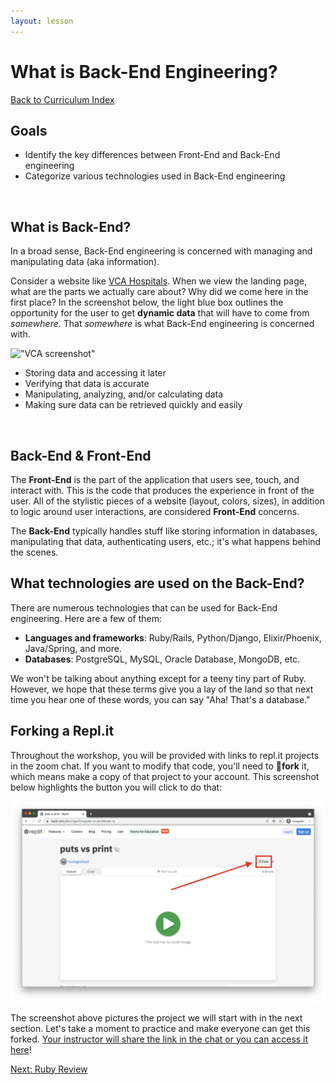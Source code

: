 ```yaml
---
layout: lesson
---
```


# What is Back-End Engineering?

<a href="../">Back to Curriculum Index</a>
<br>

## Goals

- Identify the key differences between Front-End and Back-End engineering
- Categorize various technologies used in Back-End engineering
<br>

## What is Back-End?

In a broad sense, Back-End engineering is concerned with managing and manipulating ​data​ (aka information).

Consider a website like <a target="blank" href="https://vcahospitals.com/">VCA Hospitals</a>. When we view the landing page, what are the parts we actually care about? Why did we come here in the first place? In the screenshot below, the light blue box outlines the opportunity for the user to get **dynamic data** that will have to come from _somewhere_. That _somewhere_ is what Back-End engineering is concerned with.

!["VCA screenshot"](../assets/vca.png)

- Storing data and accessing it later
- Verifying that data is accurate
- Manipulating, analyzing, and/or calculating data
- Making sure data can be retrieved quickly and easily
<br>

## Back-End & Front-End

The **Front-End** is the part of the application that users see, touch, and interact with. This is the code that produces the experience in front of the user. All of the stylistic pieces of a website (layout, colors, sizes), in addition to logic around user interactions, are considered **Front-End** concerns.

The **Back-End** typically handles stuff like storing information in databases, manipulating that data, authenticating users, etc.; it's what happens behind the scenes.
<br>

## What technologies are used on the Back-End?

There are numerous technologies that can be used for Back-End engineering. Here are a few of them:

- **Languages and frameworks**: Ruby/Rails, Python/Django, Elixir/Phoenix, Java/Spring, and more.
- **Databases**: PostgreSQL, MySQL, Oracle Database, MongoDB, etc.

We won't be talking about anything except for a teeny tiny part of Ruby. However, we hope that these terms give you a lay of the land so that next time you hear one of these words, you can say "Aha! That's a database."

## Forking a Repl.it

Throughout the workshop, you will be provided with links to repl.it projects in the zoom chat. If you want to modify that code, you'll need to **<span role="img" aria-label="fork and knife emoji">🍴</span>fork** it, which means make a copy of that project to your account. This screenshot below highlights the button you will click to do that:

!["Fork a replit screenshot"](../assets/fork-replit.png)

The screenshot above pictures the project we will start with in the next section. Let's take a moment to practice and make everyone can get this forked. <a href="https://replit.com/@turingschool/puts-vs-print#main.rb" target="blank">Your instructor will share the link in the chat or you can access it here</a>[]()!

<a href="../ruby-review">Next: Ruby Review</a>
